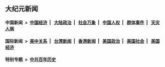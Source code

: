 ## 大纪元新闻

#### 中国新闻 &nbsp;>&nbsp; [中国经济](indexes/ncid283/README.md?04040445) &nbsp;| &nbsp; [大陆政治](indexes/ncid277/README.md?04040445) &nbsp;| &nbsp; [社会万象](indexes/ncid282/README.md?04040445) &nbsp;| &nbsp; [中国人权](indexes/ncid278/README.md?04040445) &nbsp;| &nbsp; [群体事件](indexes/ncid279/README.md?04040445) &nbsp;| &nbsp; [天灾人祸](indexes/ncid280/README.md?04040445)

#### 国际新闻 &nbsp;>&nbsp; [美中关系](indexes/nf1412576/README.md?04040445) &nbsp;| &nbsp; [台湾新闻](indexes/ncid1349361/README.md?04040445) &nbsp;| &nbsp; [香港新闻](indexes/ncid1349362/README.md?04040445) &nbsp;| &nbsp; [美国政治](indexes/ncid1078159/README.md?04040445) &nbsp;| &nbsp; [美国社会](indexes/ncid1078160/README.md?04040445) &nbsp;| &nbsp; [美国经济](indexes/ncid1078158/README.md?04040445)

#### 特别专题 &nbsp;>&nbsp; [中共百年历史](https://github.com/epoch-news/epoch-special/blob/master/README.md?04040445)  

